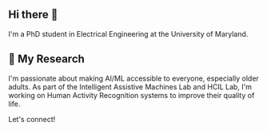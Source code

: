 ## Hi there 👋

I'm a PhD student in Electrical Engineering at the University of Maryland.

## 🔭 My Research

I'm passionate about making AI/ML accessible to everyone, especially older adults. As part of the Intelligent Assistive Machines Lab and HCIL Lab, I'm working on Human Activity Recognition systems to improve their quality of life.

Let's connect!

<!--
**h-khayami/h-khayami** is a ✨ _special_ ✨ repository because its `README.md` (this file) appears on your GitHub profile.

Here are some ideas to get you started:

- 🔭 I’m currently working on ...
- 🌱 I’m currently learning ...
- 👯 I’m looking to collaborate on ...
- 🤔 I’m looking for help with ...
- 💬 Ask me about ...
- 📫 How to reach me: ...
- 😄 Pronouns: ...
- ⚡ Fun fact: ...
-->
